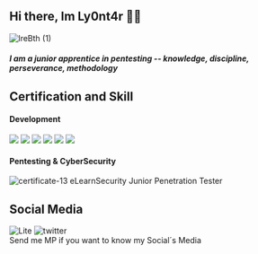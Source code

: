 ## Hi there, Im Ly0nt4r 👋🦁
![lreBth (1)](https://user-images.githubusercontent.com/87484792/127785115-2e6a8240-3a55-424f-a5bc-348e36401f10.png)

##### I am a junior apprentice in pentesting  --  knowledge, discipline, perseverance, methodology

##  Certification and Skill
#### Development
<img src= "https://img.shields.io/badge/Java-D83899?style=plastic&logo=java&logoColor=white&labelColor=000000"> </img>
<img src= "https://img.shields.io/badge/Python-38C9D8?style=plastic&logo=python&logoColor=white&labelColor=000000"> </img>
<img src= "https://img.shields.io/badge/MySql-6BE716?style=plastic&logo=mysql&logoColor=white&labelColor=000000"> </img>
<img src= "https://img.shields.io/badge/HTML5-E77216?style=plastic&logo=html5&logoColor=white&labelColor=000000"> </img>
<img src= "https://img.shields.io/badge/css3-1619E7?style=plastic&logo=css3&logoColor=white&labelColor=000000"> </img>
<img src= "https://img.shields.io/badge/Bash-3FE716?style=plastic&logo=Linux&logoColor=white&labelColor=000000"> </img>
</br>
#### Pentesting & CyberSecurity
![certificate-13](https://user-images.githubusercontent.com/87484792/127784810-5bd71459-137b-421b-b07c-6332afd587b9.png) eLearnSecurity Junior Penetration Tester


## Social Media
![Lite](https://user-images.githubusercontent.com/87484792/127785192-14a3cee9-42c5-4a38-894d-26465f087318.jpg)
![twitter](https://user-images.githubusercontent.com/87484792/127785248-123c79fc-451c-4b65-b931-858508324f8b.png)
</br>
Send me MP if you want to know my Social´s Media

